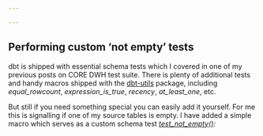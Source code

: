 ```yaml
---

---
```

## Performing custom ‘not empty’ tests

dbt is shipped with essential schema tests which I covered in one of my previous posts on CORE DWH test suite. There is plenty of additional tests and handy macros shipped with the [dbt-utils](https://github.com/fishtown-analytics/dbt-utils) package, including _equal_rowcount_, _expression_is_true_, _recency_, _at_least_one_, etc.

But still if you need something special you can easily add it yourself. For me this is signalling if one of my source tables is empty. I have added a simple macro which serves as a custom schema test [_test_not_empty()_](https://github.com/kzzzr/mybi-dbt-core/blob/master/macros/schema_tests.sql)_:_